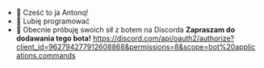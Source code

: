 - 👋 Cześć to ja Antonq!
- 👀 Lubię programować
- 🌱 Obecnie próbuję swoich sił z botem na Discorda
**Zapraszam do dodawania tego bota!**
https://discord.com/api/oauth2/authorize?client_id=962794277912608868&permissions=8&scope=bot%20applications.commands

<!---
AntonqMC/AntonqMC is a ✨ special ✨ repository because its `README.md` (this file) appears on your GitHub profile.
You can click the Preview link to take a look at your changes.
--->
